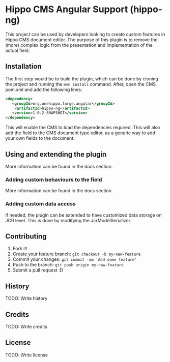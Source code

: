 # Hippo CMS Angular Support (hippo-ng)
This project can be used by developers looking to create custom features in Hippo CMS document editor. The purpose of
this plugin is to remove the (more) complex logic from the presentation and implementation of the actual field.
## Installation
The first step would be to build the plugin, which can be done by cloning the project and running the `mvn install` command.
After, open the CMS pom.xml and add the following lines:
```xml
<dependency>
   <groupId>org.onehippo.forge.angular</groupId>
    <artifactId>hippo-ng</artifactId>
   <version>1.0.2-SNAPSHOT</version>
</dependency>
```

This will enable the CMS to load the dependencies required. This will also add the field to the CMS document type editor,
as a generic way to add your own fields to the document.
## Using and extending the plugin
More information can be found in the docs section.
### Adding custom behaviours to the field
More information can be found in the docs section.
### Adding custom data access
If needed, the plugin can be extended to have customized data storage on JCR level. This is done by modifying the
JcrModelSerializer.
## Contributing
1. Fork it!
2. Create your feature branch: `git checkout -b my-new-feature`
3. Commit your changes: `git commit -am 'Add some feature'`
4. Push to the branch: `git push origin my-new-feature`
5. Submit a pull request :D
## History
TODO: Write history
## Credits
TODO: Write credits
## License
TODO: Write license
